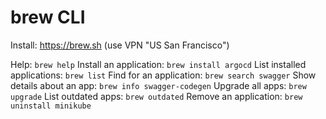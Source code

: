 # brew CLI

Install: https://brew.sh (use VPN "US San Francisco")

Help: `brew help`
Install an application: `brew install argocd`
List installed applications: `brew list`
Find for an application: `brew search swagger`
Show details about an app: `brew info swagger-codegen`
Upgrade all apps: `brew upgrade`
List outdated apps: `brew outdated`
Remove an application: `brew uninstall minikube`
